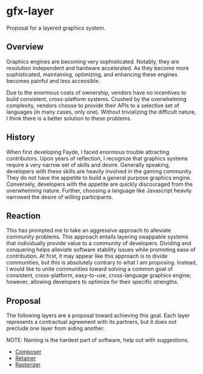 # gfx-layer
Proposal for a layered graphics system.

## Overview

Graphics engines are becoming very sophisticated. 
Notably, they are resolution independent and hardware accelerated.
As they become more sophisticated, maintaining, optimizing, and enhancing these engines becomes painful and less accessible.

Due to the enormous costs of ownership, vendors have no incentives to build consistent, cross-platform systems.
Crushed by the overwhelming complexity, vendors choose to provide their APIs to a selective set of languages (in many cases, only one).  Without trivializing the difficult nature, I think there is a better solution to these problems.

## History

When first developing Fayde, I faced enormous trouble attracting contributors.
Upon years of reflection, I recognize that graphics systems require a very narrow set of skills and desire.
Generally speaking, developers with these skills are heavily involved in the gaming community.
They do not have the appetite to build a general purpose graphics engine.
Conversely, developers with the appetite are quickly discouraged from the overwhelming nature.
Further, choosing a language like Javascript heavily narrowed the desire of willing participants.

## Reaction

This has prompted me to take an aggressive approach to alleviate community problems.
This approach entails layering swappable systems that individually provide value to a community of developers.
Dividing and conquering helps alleviate software stability issues while promoting ease of contribution.
At first, it may appear like this approach is to divide communities, but this is absolutely contrary to what I am proposing.
Instead, I would like to unite communities toward solving a common goal of consistent, cross-platform, easy-to-use, cross-language graphics engine; however, allowing developers to optimize for their specific strengths.

## Proposal

The following layers are a proposal toward achieving this goal.
Each layer represents a contractual agreement with its partners, but it does not preclude one layer from aiding another.

NOTE: Naming is the hardest part of software, help out with suggestions.

- [Composer](composer.md)
- [Retainer](retainer.md)
- [Rasterizer](rasterizer.md)
